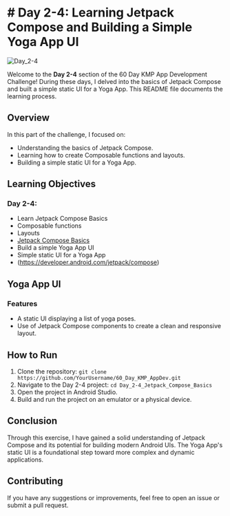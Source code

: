 # # Day 2-4: Learning Jetpack Compose and Building a Simple Yoga App UI

![Day_2-4](https://github.com/SohailAhmed145/60_Day_KMP_App_development/assets/111264528/1d22f113-4ef2-4761-928f-0fd3d5388403)

Welcome to the **Day 2-4** section of the 60 Day KMP App Development Challenge! During these days, I delved into the basics of Jetpack Compose and built a simple static UI for a Yoga App. This README file documents the learning process.

## Overview

In this part of the challenge, I focused on:
- Understanding the basics of Jetpack Compose.
- Learning how to create Composable functions and layouts.
- Building a simple static UI for a Yoga App.

## Learning Objectives

### Day 2-4:
- Learn Jetpack Compose Basics
- Composable functions
- Layouts
- [Jetpack Compose Basics](https://developer.android.com/jetpack/compose/tutorial)
- Build a simple Yoga App UI
- Simple static UI for a Yoga App
- (https://developer.android.com/jetpack/compose)

## Yoga App UI

### Features
- A static UI displaying a list of yoga poses.
- Use of Jetpack Compose components to create a clean and responsive layout.

## How to Run
1. Clone the repository: `git clone https://github.com/YourUsername/60_Day_KMP_AppDev.git`
2. Navigate to the Day 2-4 project: `cd Day_2-4_Jetpack_Compose_Basics`
3. Open the project in Android Studio.
4. Build and run the project on an emulator or a physical device.

## Conclusion
Through this exercise, I have gained a solid understanding of Jetpack Compose and its potential for building modern Android UIs. The Yoga App's static UI is a foundational step toward more complex and dynamic applications.

## Contributing
If you have any suggestions or improvements, feel free to open an issue or submit a pull request.
